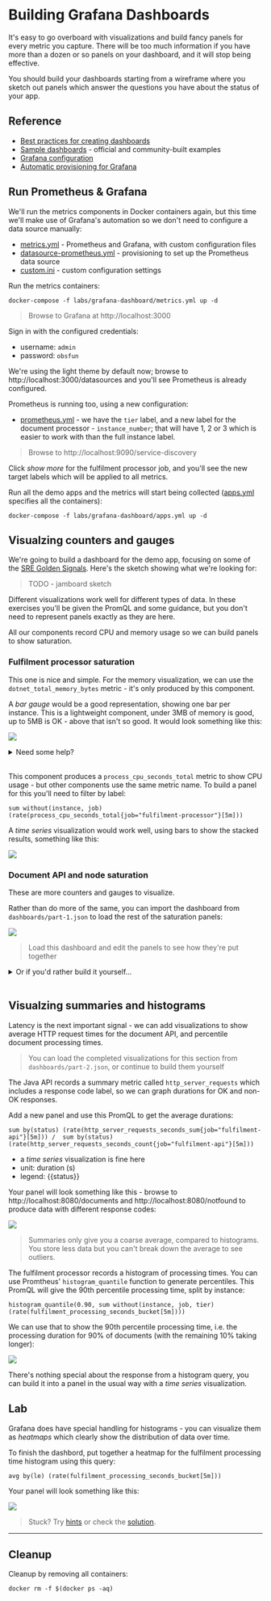 # Building Grafana Dashboards

It's easy to go overboard with visualizations and build fancy panels for every metric you capture. There will be too much information if you have more than a dozen or so panels on your dashboard, and it will stop being effective. 

You should build your dashboards starting from a wireframe where you sketch out panels which answer the questions you have about the status of your app.

## Reference
 
- [Best practices for creating dashboards](https://grafana.com/docs/grafana/latest/best-practices/best-practices-for-creating-dashboards/)
- [Sample dashboards](https://grafana.com/grafana/dashboards) - official and community-built examples
- [Grafana configuration](https://grafana.com/docs/grafana/latest/administration/configuration/)
- [Automatic provisioning for Grafana](https://grafana.com/docs/grafana/latest/administration/provisioning/)

## Run Prometheus & Grafana

We'll run the metrics components in Docker containers again, but this time we'll make use of Grafana's automation so we don't need to configure a data source manually:

- [metrics.yml](./metrics.yml) - Prometheus and Grafana, with custom configuration files
- [datasource-prometheus.yml](./config/grafana/datasource-prometheus.yml) - provisioning to set up the Prometheus data source
- [custom.ini](./config/grafana/custom.ini) - custom configuration settings

Run the metrics containers:

```
docker-compose -f labs/grafana-dashboard/metrics.yml up -d
```

> Browse to Grafana at http://localhost:3000

Sign in with the configured credentials:

- username: `admin`
- password: `obsfun`

We're using the light theme by default now; browse to http://localhost:3000/datasources and you'll see Prometheus is already configured.

Prometheus is running too, using a new configuration:

- [prometheus.yml](./config/prometheus.yml) - we have the `tier` label, and a new label for the document processor - `instance_number`; that will have 1, 2 or 3 which is easier to work with than the full instance label.

> Browse to http://localhost:9090/service-discovery

Click _show more_ for the fulfilment processor job, and you'll see the new target labels which will be applied to all metrics.

Run all the demo apps and the metrics will start being collected ([apps.yml](./apps.yml) specifies all the containers):

```
docker-compose -f labs/grafana-dashboard/apps.yml up -d
```

## Visualzing counters and gauges

We're going to build a dashboard for the demo app, focusing on some of the [SRE Golden Signals](https://sre.google/sre-book/monitoring-distributed-systems/). Here's the sketch showing what we're looking for:

> TODO - jamboard sketch

Different visualizations work well for different types of data. In these exercises you'll be given the PromQL and some guidance, but you don't need to represent panels exactly as they are here.

All our components record CPU and memory usage so we can build panels to show saturation.

### Fulfilment processor saturation

This one is nice and simple. For the memory visualization, we can use the `dotnet_total_memory_bytes` metric - it's only produced by this component.

A _bar gauge_ would be a good representation, showing one bar per instance. This is a lightweight component, under 3MB of memory is good, up to 5MB is OK - above that isn't so good. It would look something like this:

![](../../img/grafana-dashboard-dotnet-memory.png)

<details>
  <summary>Need some help?</summary>

Configure your bar gauge to use:

- units: bytes (SI)
- thresholds: orange 3MB, red 5MB 
- legend: {{instance_number}}

</details><br/>

This component produces a `process_cpu_seconds_total` metric to show CPU usage - but other components use the same metric name. To build a panel for this you'll need to filter by label:

```
sum without(instance, job) (rate(process_cpu_seconds_total{job="fulfilment-processor"}[5m]))
```

A _time series_ visualization would work well, using bars to show the stacked results, something like this:

![](../../img/grafana-dashboard-dotnet-cpu.png)

### Document API and node saturation

These are more counters and gauges to visualize. 

Rather than do more of the same, you can import the dashboard from `dashboards/part-1.json` to load the rest of the saturation panels:

![](../../img/grafana-dashboard-part-1.png)

> Load this dashboard and edit the panels to see how they're put together

<details>
  <summary>Or if you'd rather build it yourself...</summary> 

For the Java app you'll use this memory query:

```
sum without(instance, job, tier, id, area) (jvm_memory_used_bytes{job="fulfilment-api"})
```

- a gauge would work well
- units: bytes (SI)
- thresholds: orange 190MB, red 250MB 

And this CPU query:

```
sum without(job) (rate(process_cpu_usage{job="fulfilment-api"}[5m]))
```

For the node memory, it would be useful to see how much memory is in use as a percentage, rather than the number of megabytes. 

The node exporter has multiple memory metrics you can combine to show that:

```
(node_memory_MemTotal_bytes - node_memory_MemFree_bytes - node_memory_Buffers_bytes - node_memory_Cached_bytes - node_memory_SReclaimable_bytes) / node_memory_MemTotal_bytes 
```

- a horizontal bar gauge would suit this
- units: percentage
- min 0, max 1.0

You can use a similar visualization to show percentage of free disk space:

```
min without(mountpoint) (node_filesystem_avail_bytes) / min without(mountpoint) (node_filesystem_size_bytes)
```

And for the CPU panel:

```
sum without(job, cpu, mode) (rate(node_cpu_seconds_total[5m]))
``` 

</details><br/>

## Visualzing summaries and histograms

Latency is the next important signal - we can add visualizations to show average HTTP request times for the document API, and percentile document processing times.

> You can load the completed visualizations for this section from `dashboards/part-2.json`, or continue to build them yourself

The Java API records a summary metric called `http_server_requests` which includes a response code label, so we can graph durations for OK and non-OK responses.

Add a new panel and use this PromQL to get the average durations:

```
sum by(status) (rate(http_server_requests_seconds_sum{job="fulfilment-api"}[5m])) /  sum by(status) (rate(http_server_requests_seconds_count{job="fulfilment-api"}[5m])) 
```
- a _time series_ visualization is fine here
- unit: duration (s)
- legend: {{status}}

Your panel will look something like this - browse to http://localhost:8080/documents and http://localhost:8080/notfound to produce data with different response codes:

![](../../img/grafana-dashboard-api-duration.png)

> Summaries only give you a coarse average, compared to histograms. You store less data but you can't break down the average to see outliers. 

The fulfilment processor records a histogram of processing times. You can use Promtheus' `histogram_quantile` function to generate percentiles. This PromQL will give the 90th percentile processing time, split by instance:

```
histogram_quantile(0.90, sum without(instance, job, tier)(rate(fulfilment_processing_seconds_bucket[5m])))
```

We can use that to show the 90th percentile processing time, i.e. the processing duration for 90% of documents (with the remaining 10% taking longer):

![](../../img/grafana-dashboard-processing-percentile.png)

There's nothing special about the response from a histogram query, you can build it into a panel in the usual way with a _time series_ visualization.

## Lab

Grafana does have special handling for histograms - you can visualize them as _heatmaps_ which clearly show the distribution of data over time.

To finish the dashbord, put together a heatmap for the fulfilment processing time histogram using this query:

```
avg by(le) (rate(fulfilment_processing_seconds_bucket[5m]))
```

Your panel will look something like this:

![](../../img/grafana-dashboard-processing-heatmap.png)

> Stuck? Try [hints](hints.md) or check the [solution](solution.md).

___
## Cleanup

Cleanup by removing all containers:

```
docker rm -f $(docker ps -aq)
```
